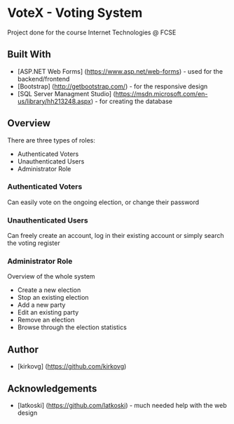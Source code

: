 # VoteX - Voting System
Project done for the course Internet Technologies @ FCSE

## Built With
* [ASP.NET Web Forms] (https://www.asp.net/web-forms) - used for the backend/frontend
* [Bootstrap] (http://getbootstrap.com/) - for the responsive design
* [SQL Server Managment Studio] (https://msdn.microsoft.com/en-us/library/hh213248.aspx) - for creating the database

## Overview
There are three types of roles:
* Authenticated Voters
* Unauthenticated Users
* Administrator Role

### Authenticated Voters
Can easily vote on the ongoing election, or change their password

### Unauthenticated Users
Can freely create an account, log in their existing account or simply search the voting register

### Administrator Role
Overview of the whole system
* Create a new election
* Stop an existing election
* Add a new party
* Edit an existing party
* Remove an election
* Browse through the election statistics

## Author
* [kirkovg] (https://github.com/kirkovg)

## Acknowledgements
* [latkoski] (https://github.com/latkoski) - much needed help with the web design

